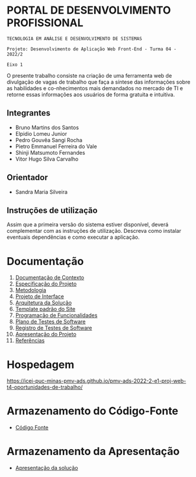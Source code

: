 # PORTAL DE DESENVOLVIMENTO PROFISSIONAL

`TECNOLOGIA EM ANÁLISE E DESENVOLVIMENTO DE SISTEMAS`

`Projeto: Desenvolvimento de Aplicação Web Front-End - Turma 04 - 2022/2`

`Eixo 1`

O presente trabalho consiste na criação de uma ferramenta web de divulgação de vagas de trabalho que faça a síntese das informações sobre as habilidades e co-nhecimentos mais demandados no mercado de TI e retorne essas informações aos usuários de forma gratuita e intuitiva.

## Integrantes

* Bruno Martins dos Santos
* Elpidio Lomeu Junior
* Pedro Gouvêa Sangi Rocha
* Pietro Emmanuel Ferreira do Vale
* Shinji Matsumoto Fernandes
* Vitor Hugo Silva Carvalho

## Orientador

* Sandra Maria Silveira

## Instruções de utilização

Assim que a primeira versão do sistema estiver disponível, deverá complementar com as instruções de utilização. Descreva como instalar eventuais dependências e como executar a aplicação.

# Documentação

<ol>
<li><a href="docs/01-Documentação de Contexto.md"> Documentação de Contexto</a></li>
<li><a href="docs/02-Especificação do Projeto.md"> Especificação do Projeto</a></li>
<li><a href="docs/03-Metodologia.md"> Metodologia</a></li>
<li><a href="docs/04-Projeto de Interface.md"> Projeto de Interface</a></li>
<li><a href="docs/05-Arquitetura da Solução.md"> Arquitetura da Solução</a></li>
<li><a href="docs/06-Template padrão do Site.md"> Template padrão do Site</a></li>
<li><a href="docs/07-Programação de Funcionalidades.md"> Programação de Funcionalidades</a></li>
<li><a href="docs/08-Plano de Testes de Software.md"> Plano de Testes de Software</a></li>
<li><a href="docs/09-Registro de Testes de Software.md"> Registro de Testes de Software</a></li>
<li><a href="docs/10-Apresentação do Projeto.md"> Apresentação do Projeto</a></li>
<li><a href="docs/11-Referências.md"> Referências</a></li>
</ol>

# Hospedagem

https://icei-puc-minas-pmv-ads.github.io/pmv-ads-2022-2-e1-proj-web-t4-oportunidades-de-trabalho/

# Armazenamento do Código-Fonte

* <a href="src/README.md">Código Fonte</a>

# Armazenamento da Apresentação

* <a href="presentation/README.md">Apresentação da solução</a>
